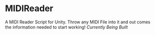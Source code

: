 # MIDIReader
A MIDI Reader Script for Unity. Throw any MIDI File into it and out comes the information needed to start working! *Currently Being Built*
